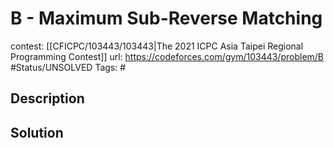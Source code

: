 # B - Maximum Sub-Reverse Matching

contest: [[CFICPC/103443/103443|The 2021 ICPC Asia Taipei Regional Programming Contest]]
url: https://codeforces.com/gym/103443/problem/B
#Status/UNSOLVED
Tags: #

## Description

## Solution

